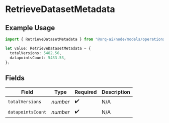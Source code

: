 # RetrieveDatasetMetadata

## Example Usage

```typescript
import { RetrieveDatasetMetadata } from "@orq-ai/node/models/operations";

let value: RetrieveDatasetMetadata = {
  totalVersions: 5482.56,
  datapointsCount: 5433.53,
};
```

## Fields

| Field              | Type               | Required           | Description        |
| ------------------ | ------------------ | ------------------ | ------------------ |
| `totalVersions`    | *number*           | :heavy_check_mark: | N/A                |
| `datapointsCount`  | *number*           | :heavy_check_mark: | N/A                |